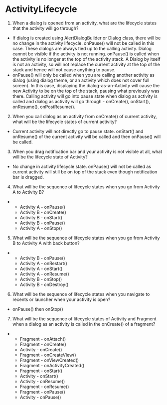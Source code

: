 # ActivityLifecycle
1. When a dialog is opened from an activity, what are the lifecycle states that the activity will go through?
* If dialog is created using AlertDialogBuilder or Dialog class, there will be no change in the activity lifecycle. onPause() will not be called in this case. These dialogs are always tied up to the calling activity. Dialog cannot be visible if the activity is not running. 
onPause() is called when the activity is no longer at the top of the activity stack. A Dialog by itself is not an activity, so will not replace the current activity at the top of the stack and hence will not cause anything to pause.
* onPause() will only be called when you are calling another activity as dialog (using dialog theme, or an activity which does not cover full screen). In this case, displaying the dialog-as-an-Activity will cause the new Activity to be on the top of the stack, pausing what previously was there. Calling activity will go into pause state when dialog as activity is called and dialog as activity will go through - onCreate(), onStart(), onResume(), onPostResume().

2. When you call dialog as an activity from onCreate() of current activity, what will be the lifecycle states of current activity?
* Current activity will not directly go to pause state. onStart() and onResume() of the current activity will be called and then onPause() will be called.

3. When you drag notification bar and your activity is not visible at all, what will be the lifecycle state of Activity?
* No change in activity lifecycle state. onPause() will not be called as current activity will still be on top of the stack even though notification bar is dragged.

4. What will be the sequence of lifecycle states when you go from Activity A to Activity B?
* 
  * Activity A - onPause()
  * Activity B - onCreate()
  * Activity B - onStart()
  * Activity B - onPause()
  * Activity A - onStop()

5. What will be the sequence of lifecycle states when you go from Activity B to Activity A with back button?
* 
  * Activity B - onPause()
  * Activity A - onRestart()
  * Activity A - onStart()
  * Activity A - onResume()
  * Activity B - onStop()
  * Activity B - onDestroy()

6. What will be the sequence of lifecycle states when you navigate to recents or launcher when your activity is open?
* onPause() then onStop()

7. What will be the sequence of lifecycle states of Activity and Fragment when a dialog as an activity is called in the onCreate() of a fragment?
* 
  * Fragment - onAttach()
  * Fragment - onCreate()
  * Activity - onCreate()
  * Fragment - onCreateView()
  * Fragment - onViewCreated()
  * Fragment - onActivityCreated()
  * Fragment - onStart()
  * Activity - onStart()
  * Activity - onResume()
  * Fragment - onResume()
  * Fragment - onPause()
  * Activity - onPause()

